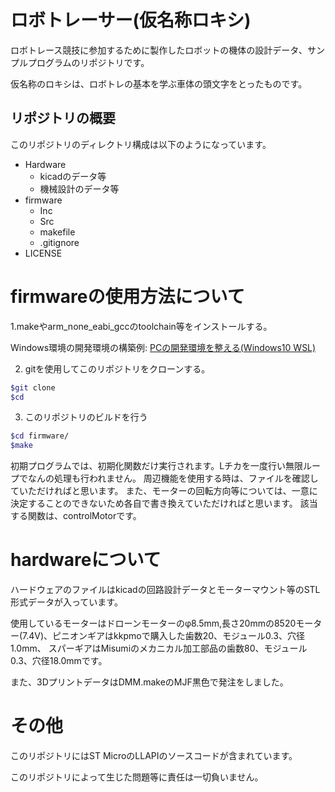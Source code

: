 # ロボトレーサー(仮名称ロキシ)

ロボトレース競技に参加するために製作したロボットの機体の設計データ、サンプルプログラムのリポジトリです。

仮名称のロキシは、ロボトレの基本を学ぶ車体の頭文字をとったものです。

## リポジトリの概要

このリポジトリのディレクトリ構成は以下のようになっています。

- Hardware
  - kicadのデータ等
  - 機械設計のデータ等
- firmware
  - Inc
  - Src
  - makefile
  - .gitignore
- LICENSE

# firmwareの使用方法について
1.makeやarm_none_eabi_gccのtoolchain等をインストールする。

Windows環境の開発環境の構築例: [PCの開発環境を整える(Windows10 WSL)](https://garberas.com/archives/38)

2. gitを使用してこのリポジトリをクローンする。
```bash
$git clone  
$cd 
```
3. このリポジトリのビルドを行う
```bash
$cd firmware/  
$make
```

初期プログラムでは、初期化関数だけ実行されます。Lチカを一度行い無限ループでなんの処理も行われません。
周辺機能を使用する時は、ファイルを確認していただければと思います。
また、モーターの回転方向等については、一意に決定することのできないため各自で書き換えていただければと思います。
該当する関数は、controlMotorです。

# hardwareについて
ハードウェアのファイルはkicadの回路設計データとモーターマウント等のSTL形式データが入っています。

使用しているモーターはドローンモーターのφ8.5mm,長さ20mmの8520モーター(7.4V)、ピニオンギアはkkpmoで購入した歯数20、モジュール0.3、穴径1.0mm、
スパーギアはMisumiのメカニカル加工部品の歯数80、モジュール0.3、穴径18.0mmです。

また、3DプリントデータはDMM.makeのMJF黒色で発注をしました。

# その他
このリポジトリにはST MicroのLLAPIのソースコードが含まれています。

このリポジトリによって生じた問題等に責任は一切負いません。